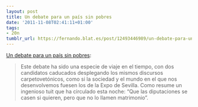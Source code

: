 ```yaml
---
layout: post
title: Un debate para un país sin pobres
date: '2011-11-08T02:41:11+01:00'
tags:
- 20n
tumblr_url: https://fernando.blat.es/post/12493446989/un-debate-para-un-pa%C3%ADs-sin-pobres
---
```

[Un debate para un país sin pobres](http://blogs.elpais.com/3500-millones/2011/11/un-debate-para-un-pais-sin-pobres.html):

> Este debate ha sido una especie de viaje en el tiempo, con dos candidatos caducados desplegando los mismos discursos carpetovetónicos, como si la sociedad y el mundo en el que nos desenvolvemos fuesen los de la Expo de Sevilla.&nbsp;Como resume un ingenioso tuit que ha circulado esta noche: “Que las diputaciones se casen si quieren, pero que no lo llamen matrimonio”.
